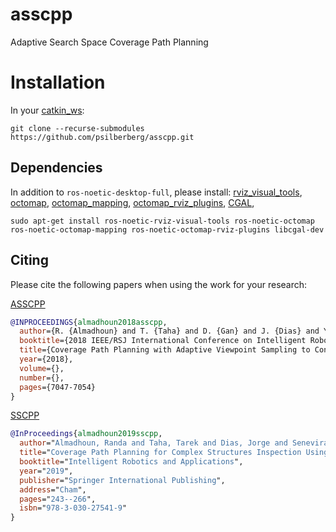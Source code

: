 # asscpp
Adaptive Search Space Coverage Path Planning

# Installation
In your [catkin_ws](http://wiki.ros.org/catkin/Tutorials/create_a_workspace):

`git clone --recurse-submodules https://github.com/psilberberg/asscpp.git`

## Dependencies
In addition to `ros-noetic-desktop-full`, please install:
[rviz_visual_tools](https://github.com/PickNikRobotics/rviz_visual_tools ), 
[octomap](http://wiki.ros.org/octomap), 
[octomap_mapping](http://wiki.ros.org/octomap_mapping ), 
[octomap_rviz_plugins](http://wiki.ros.org/octomap_rviz_plugins), 
[CGAL](https://www.cgal.org/download/linux.html), 

```
sudo apt-get install ros-noetic-rviz-visual-tools ros-noetic-octomap ros-noetic-octomap-mapping ros-noetic-octomap-rviz-plugins libcgal-dev
```


## Citing
Please cite the following papers when using the work for your research:

[ASSCPP](https://ieeexplore.ieee.org/abstract/document/8593719)
```bibtex
@INPROCEEDINGS{almadhoun2018asscpp,
  author={R. {Almadhoun} and T. {Taha} and D. {Gan} and J. {Dias} and Y. {Zweiri} and L. {Seneviratne}},
  booktitle={2018 IEEE/RSJ International Conference on Intelligent Robots and Systems (IROS)}, 
  title={Coverage Path Planning with Adaptive Viewpoint Sampling to Construct 3D Models of Complex Structures for the Purpose of Inspection}, 
  year={2018},
  volume={},
  number={},
  pages={7047-7054}
}
```


[SSCPP](https://link.springer.com/chapter/10.1007/978-3-030-27541-9_21)
```bibtex
@InProceedings{almadhoun2019sscpp,
  author="Almadhoun, Randa and Taha, Tarek and Dias, Jorge and Seneviratne, Lakmal and Zweiri, Yahya",
  title="Coverage Path Planning for Complex Structures Inspection Using Unmanned Aerial Vehicle (UAV)",
  booktitle="Intelligent Robotics and Applications",
  year="2019",
  publisher="Springer International Publishing",
  address="Cham",
  pages="243--266",
  isbn="978-3-030-27541-9"
}
```

